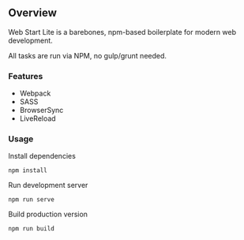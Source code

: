 
## Overview

Web Start Lite is a barebones, npm-based boilerplate for modern web development.

All tasks are run via NPM, no gulp/grunt needed.

### Features
* Webpack
* SASS
* BrowserSync
* LiveReload

### Usage
Install dependencies

    npm install

Run development server

    npm run serve

Build production version

    npm run build